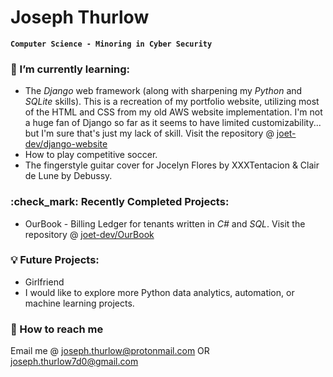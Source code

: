 # Joseph Thurlow

**`Computer Science - Minoring in Cyber Security`**

### 🌱 I’m currently learning: 
- The *Django* web framework (along with sharpening my *Python* and *SQLite* skills). This is a recreation of my portfolio website, utilizing most of the HTML and CSS from my old AWS website implementation. I'm not a huge fan of Django so far as it seems to have limited customizability... but I'm sure that's just my lack of skill. Visit the repository @ [joet-dev/django-website](https://github.com/joet-dev/django-website)
- How to play competitive soccer. 
- The fingerstyle guitar cover for Jocelyn Flores by XXXTentacion & Clair de Lune by Debussy. 

### :check_mark: Recently Completed Projects: 
- OurBook - Billing Ledger for tenants written in *C#* and *SQL*. Visit the repository @ [joet-dev/OurBook](https://github.com/joet-dev/OurBook)

### :bulb: Future Projects: 
- Girlfriend
- I would like to explore more Python data analytics, automation, or machine learning projects. 

### :email: How to reach me
Email me @ joseph.thurlow@protonmail.com OR joseph.thurlow7d0@gmail.com

